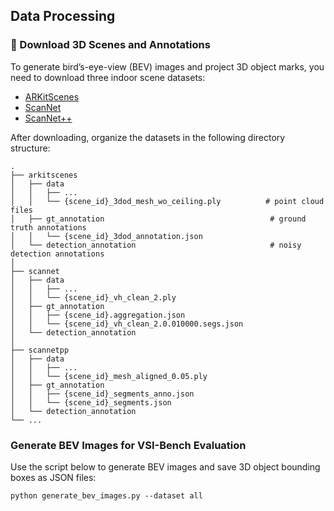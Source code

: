 ## Data Processing

### 🔽 Download 3D Scenes and Annotations

To generate bird’s-eye-view (BEV) images and project 3D object marks, you need to download three indoor scene datasets:

- [ARKitScenes](https://github.com/apple/ARKitScenes)
- [ScanNet](https://github.com/ScanNet/ScanNet)
- [ScanNet++](https://kaldir.vc.in.tum.de/scannetpp/)

After downloading, organize the datasets in the following directory structure:

```
.
├── arkitscenes
│   ├── data
│   │   ├── ...
│   │   └── {scene_id}_3dod_mesh_wo_ceiling.ply          # point cloud files
│   ├── gt_annotation                                     # ground truth annotations
│   │   └── {scene_id}_3dod_annotation.json
│   └── detection_annotation                              # noisy detection annotations
│
├── scannet
│   ├── data
│   │   ├── ...
│   │   └── {scene_id}_vh_clean_2.ply
│   ├── gt_annotation
│   │   ├── {scene_id}.aggregation.json
│   │   └── {scene_id}_vh_clean_2.0.010000.segs.json
│   └── detection_annotation
│
├── scannetpp
│   ├── data
│   │   ├── ...
│   │   └── {scene_id}_mesh_aligned_0.05.ply
│   ├── gt_annotation
│   │   ├── {scene_id}_segments_anno.json
│   │   └── {scene_id}_segments.json
│   └── detection_annotation
└── ...

```

### Generate BEV Images for VSI-Bench Evaluation

Use the script below to generate BEV images and save 3D object bounding boxes as JSON files:

```
python generate_bev_images.py --dataset all
```